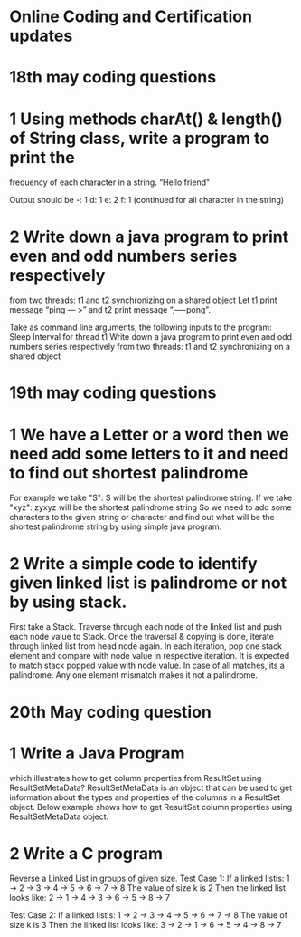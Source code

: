 # Online Coding and Certification updates
# 18th may coding questions
# 1 Using methods charAt() & length() of String class, write a program to print the
frequency of each character in a string.
“Hello friend”

Output should be
-: 1
d: 1
e: 2
f: 1
(continued for all character in the string)

# 2 Write down a java program to print even and odd numbers series respectively
from two threads: t1 and t2 synchronizing on a shared object
Let t1 print message “ping — >” and t2 print message “,—-pong”.

Take as command line arguments, the following inputs to the program:
Sleep Interval for thread t1
Write down a java program to print even and odd numbers series respectively from two
threads: t1 and t2 synchronizing on a shared object

# 19th may coding questions
# 1 We have a Letter or a word then we need add some letters to it and need to find out shortest palindrome
For example we take "S": S will be the shortest palindrome string.
If we take "xyz": zyxyz will be the shortest palindrome string
So we need to add some characters to the given string or character and find out what will be the shortest palindrome string by using simple java program.

# 2 Write a simple code to identify given linked list is palindrome or not by using stack.
First take a Stack. Traverse through each node of the linked list and push each node value to Stack.
Once the traversal & copying is done, iterate through linked list from head node again.
In each iteration, pop one stack element and compare with node value in respective iteration. It is expected to match stack popped value with node value.
In case of all matches, its a palindrome. Any one element mismatch makes it not a palindrome.


# 20th May coding question
# 1 Write a Java Program 
which illustrates how to get column properties from ResultSet using ResultSetMetaData? ResultSetMetaData is an object that can be used to get information about the types and properties of the columns in a ResultSet object. Below example shows how to get ResultSet column properties using ResultSetMetaData object.

# 2 Write a C program
Reverse a Linked List in groups of given size.
Test Case 1:
If a linked listis: 1 → 2 → 3 → 4 → 5 → 6 → 7 → 8
The value of size k is 2
Then the linked list looks like: 2 → 1 → 4 → 3 → 6 → 5 → 8 → 7

Test Case 2:
If a linked listis: 1 → 2 → 3 → 4 → 5 → 6 → 7 → 8
The value of size k is 3
Then the linked list looks like: 3 → 2 → 1 → 6 → 5 → 4 → 8 → 7

